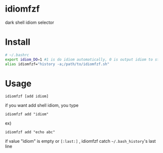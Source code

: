 # idiomfzf
dark shell idiom selector

# Install
```sh
# ~/.bashrc
export idiom_DO=1 #1 is do idiom automatically, 0 is output idiom to stdout
alias idiomfzf="history -a;/path/to/idiomfzf.sh"
```

# Usage
```
idiomfzf [add idiom]
```

if you want add shell idiom, you type
```
idiomfzf add "idiom"
```

ex)
```
idiomfzf add "echo abc"
```

if value "idiom" is empty or `[:last:]` , idiomfzf catch `~/.bash_history`'s last line




